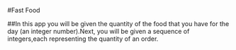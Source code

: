 ﻿#Fast Food

##In this app you will be given the quantity of the food that you have for the day (an integer number).Next, you will be given a sequence of integers,each representing the quantity of an order.

